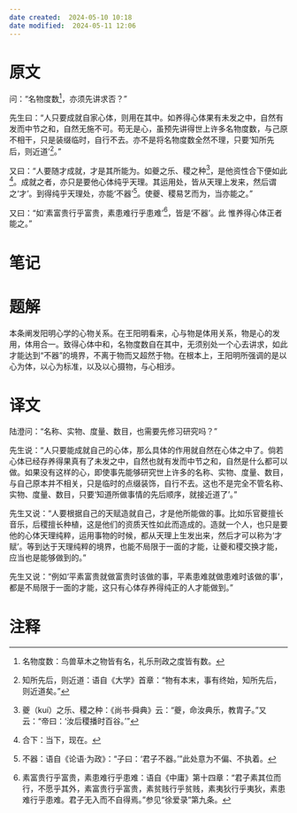 ```yaml
---
date created:  2024-05-10 10:18
date modified:  2024-05-11 12:06
---
```

# 原文
问：“名物度数[^1]，亦须先讲求否？”

先生曰：“人只要成就自家心体，则用在其中。如养得心体果有未发之中，自然有发而中节之和，自然无施不可。苟无是心，虽预先讲得世上许多名物度数，与己原不相干，只是装缀临时，自行不去。亦不是将名物度数全然不理，只要‘知所先后，则近道’[^2]。”

又曰：“人要随才成就，才是其所能为。如夔之乐、稷之种[^3]，是他资性合下便如此[^4]。成就之者，亦只是要他心体纯乎天理。其运用处，皆从天理上发来，然后谓之‘才’。到得纯乎天理处，亦能‘不器’[^5]。使夔、稷易艺而为，当亦能之。”

又曰：“如‘素富贵行乎富贵，素患难行乎患难’[^6]，皆是‘不器’。此
惟养得心体正者能之。”
# 笔记

# 题解
本条阐发阳明心学的心物关系。在王阳明看来，心与物是体用关系，物是心的发用，体用合一。致得心体中和，名物度数自在其中，无须别处一个心去讲求，如此才能达到“不器”的境界，不离于物而又超然于物。在根本上，王阳明所强调的是以心为体，以心为标准，以及以心摄物，与心相涉。
# 译文
陆澄问：“名称、实物、度量、数目，也需要先修习研究吗？”

先生说：“人只要能成就自己的心体，那么具体的作用就自然在心体之中了。倘若心体已经存养得果真有了未发之中，自然也就有发而中节之和，自然是什么都可以做。如果没有这样的心，即使事先能够研究世上许多的名称、实物、度量、数目，与自己原本并不相关，只是临时的点缀装饰，自行不去。这也不是完全不管名称、实物、度量、数目，只要‘知道所做事情的先后顺序，就接近道了’。”

先生又说：“人要根据自己的天赋造就自己，才是他所能做的事。比如乐官夔擅长音乐，后稷擅长种植，这是他们的资质天性如此而造成的。造就一个人，也只是要他的心体天理纯粹，运用事物的时候，都从天理上生发出来，然后才可以称为‘才赋’。等到达于天理纯粹的境界，也能不局限于一面的才能，让夔和稷交换才能，应当也是能够做到的。”

先生又说：“例如‘平素富贵就做富贵时该做的事，平素患难就做患难时该做的事’，都是不局限于一面的才能，这只有心体存养得纯正的人才能做到。”
# 注释

[^1]: 名物度数：鸟兽草木之物皆有名，礼乐刑政之度皆有数。
[^2]: 知所先后，则近道：语自《大学》首章：“物有本末，事有终始，知所先后，则近道矣。”
[^3]: 夔（kuí）之乐、稷之种：《尚书·舜典》云：“夔，命汝典乐，教胄子。”又云：“帝曰：‘汝后稷播时百谷。’”
[^4]: 合下：当下，现在。
[^5]: 不器：语自《论语·为政》：“子曰：‘君子不器。’”此处意为不偏、不执着。
[^6]: 素富贵行乎富贵，素患难行乎患难：语自《中庸》第十四章：“君子素其位而行，不愿乎其外，素富贵行乎富贵，素贫贱行乎贫贱，素夷狄行乎夷狄，素患难行乎患难。君子无入而不自得焉。”参见“徐爱录”第九条。